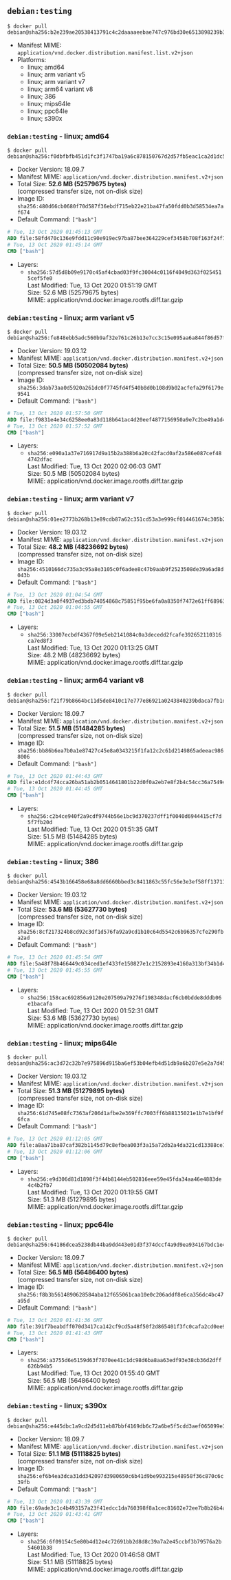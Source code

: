 ## `debian:testing`

```console
$ docker pull debian@sha256:b2e239ae20538413791c4c2daaaaeebae747c976bd30e6513898239b30425e66
```

-	Manifest MIME: `application/vnd.docker.distribution.manifest.list.v2+json`
-	Platforms:
	-	linux; amd64
	-	linux; arm variant v5
	-	linux; arm variant v7
	-	linux; arm64 variant v8
	-	linux; 386
	-	linux; mips64le
	-	linux; ppc64le
	-	linux; s390x

### `debian:testing` - linux; amd64

```console
$ docker pull debian@sha256:f0dbfbfb451d1fc3f1747ba19a6c878150767d2d57fb5eac1ca2d1dc56ba241c
```

-	Docker Version: 18.09.7
-	Manifest MIME: `application/vnd.docker.distribution.manifest.v2+json`
-	Total Size: **52.6 MB (52579675 bytes)**  
	(compressed transfer size, not on-disk size)
-	Image ID: `sha256:480d66cb0680f70d587f36ebdf715eb22e21ba47fa50fdd0b3d58534ea7af674`
-	Default Command: `["bash"]`

```dockerfile
# Tue, 13 Oct 2020 01:45:13 GMT
ADD file:58fd470c136e9fdd11c90e919ec97ba87bee364229cef3458b708f163f24f756 in / 
# Tue, 13 Oct 2020 01:45:14 GMT
CMD ["bash"]
```

-	Layers:
	-	`sha256:57d5d8b09e9170c45af4cbad03f9fc30044c0116f4049d363f0254515cef5fe0`  
		Last Modified: Tue, 13 Oct 2020 01:51:19 GMT  
		Size: 52.6 MB (52579675 bytes)  
		MIME: application/vnd.docker.image.rootfs.diff.tar.gzip

### `debian:testing` - linux; arm variant v5

```console
$ docker pull debian@sha256:fe848ebb5adc560b9af32e761c26b13e7cc3c15e095aa6a844f86d57f7f94a26
```

-	Docker Version: 19.03.12
-	Manifest MIME: `application/vnd.docker.distribution.manifest.v2+json`
-	Total Size: **50.5 MB (50502084 bytes)**  
	(compressed transfer size, not on-disk size)
-	Image ID: `sha256:3dab73aa0d5920a261dc0f7745fd4f540b8d0b108d9b02acfefa29f6179e9541`
-	Default Command: `["bash"]`

```dockerfile
# Tue, 13 Oct 2020 01:57:50 GMT
ADD file:f9831e4e34c6258ee0a83d118b641ac4d20eef4877156950a9e7c2be49a1d4e4 in / 
# Tue, 13 Oct 2020 01:57:52 GMT
CMD ["bash"]
```

-	Layers:
	-	`sha256:e090a1a37e716917d9a15b2a388b6a20c42facd0af2a586e087cef484742dfac`  
		Last Modified: Tue, 13 Oct 2020 02:06:03 GMT  
		Size: 50.5 MB (50502084 bytes)  
		MIME: application/vnd.docker.image.rootfs.diff.tar.gzip

### `debian:testing` - linux; arm variant v7

```console
$ docker pull debian@sha256:01ee2773b268b13e89cdb87a62c351cd53a3e999cf014461674c305b24a30f04
```

-	Docker Version: 19.03.12
-	Manifest MIME: `application/vnd.docker.distribution.manifest.v2+json`
-	Total Size: **48.2 MB (48236692 bytes)**  
	(compressed transfer size, not on-disk size)
-	Image ID: `sha256:4510166dc735a3c95a8e3105c0f6adee8c47b9aab9f2523508de39a6ad8d043b`
-	Default Command: `["bash"]`

```dockerfile
# Tue, 13 Oct 2020 01:04:54 GMT
ADD file:0824d3a0f4937ed3bdb74054868c75851f95be6fa0a8350f7472e61ff6896362 in / 
# Tue, 13 Oct 2020 01:04:55 GMT
CMD ["bash"]
```

-	Layers:
	-	`sha256:33007ecbdf4367f09e5eb2141084c0a3decedd2fcafe392652110316ca7ed8f3`  
		Last Modified: Tue, 13 Oct 2020 01:13:25 GMT  
		Size: 48.2 MB (48236692 bytes)  
		MIME: application/vnd.docker.image.rootfs.diff.tar.gzip

### `debian:testing` - linux; arm64 variant v8

```console
$ docker pull debian@sha256:f21f79b8664bc11d5de8410c17e777e86921a0243840239bdaca7fb1d6077ffa
```

-	Docker Version: 18.09.7
-	Manifest MIME: `application/vnd.docker.distribution.manifest.v2+json`
-	Total Size: **51.5 MB (51484285 bytes)**  
	(compressed transfer size, not on-disk size)
-	Image ID: `sha256:bb86b6ea7b0a1e87427c45e8a0343215f1fa12c2c61d2149865adeeac9868006`
-	Default Command: `["bash"]`

```dockerfile
# Tue, 13 Oct 2020 01:44:43 GMT
ADD file:e1dc4f74cca26ba51ab2b0514641801b22d0f0a2eb7e8f2b4c54cc36a75494d4 in / 
# Tue, 13 Oct 2020 01:44:45 GMT
CMD ["bash"]
```

-	Layers:
	-	`sha256:c2b4ce940f2a9cdf9744b56e1bc9d370237dff1f0040d6944415cf7d5f7fb20d`  
		Last Modified: Tue, 13 Oct 2020 01:51:35 GMT  
		Size: 51.5 MB (51484285 bytes)  
		MIME: application/vnd.docker.image.rootfs.diff.tar.gzip

### `debian:testing` - linux; 386

```console
$ docker pull debian@sha256:4543b166458e68a8dd6660bbed3c8411863c55fc56e3e3ef58ff1371124b102a
```

-	Docker Version: 19.03.12
-	Manifest MIME: `application/vnd.docker.distribution.manifest.v2+json`
-	Total Size: **53.6 MB (53627730 bytes)**  
	(compressed transfer size, not on-disk size)
-	Image ID: `sha256:8cf217324b8cd92c3df1d576fa92a9cd1b10c64d5542c6b96357cfe290fba2ad`
-	Default Command: `["bash"]`

```dockerfile
# Tue, 13 Oct 2020 01:45:54 GMT
ADD file:5a48f78b466449c034ced1ef433fe150827e1c2152893e4160a313bf34b1d402 in / 
# Tue, 13 Oct 2020 01:45:55 GMT
CMD ["bash"]
```

-	Layers:
	-	`sha256:158cac692856a9120e207509a79276f198348dacf6cb0bdde8dddb06e1bacafa`  
		Last Modified: Tue, 13 Oct 2020 01:52:31 GMT  
		Size: 53.6 MB (53627730 bytes)  
		MIME: application/vnd.docker.image.rootfs.diff.tar.gzip

### `debian:testing` - linux; mips64le

```console
$ docker pull debian@sha256:ac3d72c32b7e975896d915ba6ef53b04efb4d51db9a6b207e5e2a7d45637fba6
```

-	Docker Version: 19.03.12
-	Manifest MIME: `application/vnd.docker.distribution.manifest.v2+json`
-	Total Size: **51.3 MB (51279895 bytes)**  
	(compressed transfer size, not on-disk size)
-	Image ID: `sha256:61d745e08fc7363af206d1afbe2e369ffc7003ff6b88135021e1b7e1bf9f6fca`
-	Default Command: `["bash"]`

```dockerfile
# Tue, 13 Oct 2020 01:12:05 GMT
ADD file:a8aa71ba87caf382b1145d79c8efbea003f3a15a72db2a4da321cd13388ce1d2 in / 
# Tue, 13 Oct 2020 01:12:06 GMT
CMD ["bash"]
```

-	Layers:
	-	`sha256:e9d306d81d1898f3f44b8144eb502816eee59e45fda34aa46e4883de4c4b2fb7`  
		Last Modified: Tue, 13 Oct 2020 01:19:55 GMT  
		Size: 51.3 MB (51279895 bytes)  
		MIME: application/vnd.docker.image.rootfs.diff.tar.gzip

### `debian:testing` - linux; ppc64le

```console
$ docker pull debian@sha256:64186dcea5238db44ba9dd443e01d3f374dccf4a9d9ea934167bdc1e4d9c3ede
```

-	Docker Version: 18.09.7
-	Manifest MIME: `application/vnd.docker.distribution.manifest.v2+json`
-	Total Size: **56.5 MB (56486400 bytes)**  
	(compressed transfer size, not on-disk size)
-	Image ID: `sha256:f8b3b5614890628584aba12f655061caa10e0c206addf8e6ca356dc4bc47a95d`
-	Default Command: `["bash"]`

```dockerfile
# Tue, 13 Oct 2020 01:41:36 GMT
ADD file:391f7beabdff070d3417ca142cf9cd5a48f50f2d865401f3fc0cafa2cd0ee9b2 in / 
# Tue, 13 Oct 2020 01:41:43 GMT
CMD ["bash"]
```

-	Layers:
	-	`sha256:a3755d6e5159d63f7070ee41c1dc98d6ba8aa63edf93e38cb36d2dff626b94b5`  
		Last Modified: Tue, 13 Oct 2020 01:55:40 GMT  
		Size: 56.5 MB (56486400 bytes)  
		MIME: application/vnd.docker.image.rootfs.diff.tar.gzip

### `debian:testing` - linux; s390x

```console
$ docker pull debian@sha256:e445dbc1a9cd2d5d11eb87bbf4169db6c72a6be5f5cdd3aef065099e35cd6371
```

-	Docker Version: 18.09.7
-	Manifest MIME: `application/vnd.docker.distribution.manifest.v2+json`
-	Total Size: **51.1 MB (51118825 bytes)**  
	(compressed transfer size, not on-disk size)
-	Image ID: `sha256:ef6b4ea3dca31dd342097d3980650c6b41d9be993215e48958f36c870c6c39fb`
-	Default Command: `["bash"]`

```dockerfile
# Tue, 13 Oct 2020 01:43:39 GMT
ADD file:69ade3c1c4b493157a23f41edcc1da760398f8a1cec81602e72ee7b8b26b4a76 in / 
# Tue, 13 Oct 2020 01:43:41 GMT
CMD ["bash"]
```

-	Layers:
	-	`sha256:6f09154c5e80b4d12e4c72691bb2d8d8c39a7a2e45ccbf3b79576a2b54601b38`  
		Last Modified: Tue, 13 Oct 2020 01:46:58 GMT  
		Size: 51.1 MB (51118825 bytes)  
		MIME: application/vnd.docker.image.rootfs.diff.tar.gzip
